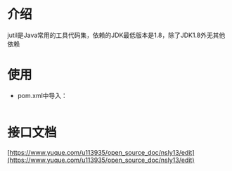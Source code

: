 # 介绍

jutil是Java常用的工具代码集，依赖的JDK最低版本是1.8，除了JDK1.8外无其他依赖

# 使用

* pom.xml中导入：

```xml

```

# 接口文档

[https://www.yuque.com/u113935/open_source_doc/nsly13/edit](https://www.yuque.com/u113935/open_source_doc/nsly13/edit)





